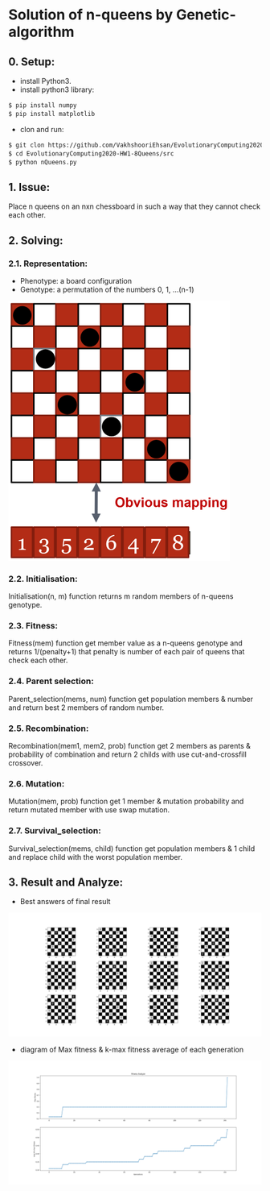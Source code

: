 # Solution of n-queens by Genetic-algorithm

## 0. Setup:
* install Python3.
* install python3 library:
```bash
$ pip install numpy
$ pip install matplotlib
```
* clon and run:
```bash
$ git clon https://github.com/VakhshooriEhsan/EvolutionaryComputing2020-HW1-8Queens.git
$ cd EvolutionaryComputing2020-HW1-8Queens/src
$ python nQueens.py
```

## 1. Issue:
Place n queens on an nxn chessboard in such a way that they cannot check each other.

## 2. Solving:

### 2.1. Representation:
* Phenotype: a board configuration
* Genotype: a permutation of the numbers 0, 1, ...(n-1)

![representation](https://raw.githubusercontent.com/VakhshooriEhsan/EvolutionaryComputing2020-HW1-8Queens/master/docs/imgs/representation.PNG)

### 2.2. Initialisation:
Initialisation(n, m) function returns m random members of n-queens genotype.

### 2.3. Fitness:
Fitness(mem) function get member value as a n-queens genotype and returns 1/(penalty+1) that penalty is number of each pair of queens that check each other.

### 2.4. Parent selection:
Parent_selection(mems, num) function get population members & number and return best 2 members of random number.

### 2.5. Recombination:
Recombination(mem1, mem2, prob) function get 2 members as parents & probability of combination and return 2 childs with use cut-and-crossfill crossover.

### 2.6. Mutation:
Mutation(mem, prob) function get 1 member & mutation probability and return mutated member with use swap mutation.

### 2.7. Survival_selection:
Survival_selection(mems, child) function get population members & 1 child and replace child with the worst population member.

## 3. Result and Analyze:
* Best answers of final result

![representation](https://raw.githubusercontent.com/VakhshooriEhsan/EvolutionaryComputing2020-HW1-8Queens/master/docs/imgs/Figure_1.png)

* diagram of Max fitness & k-max fitness average of each generation

![representation](https://raw.githubusercontent.com/VakhshooriEhsan/EvolutionaryComputing2020-HW1-8Queens/master/docs/imgs/Figure_2.png)
